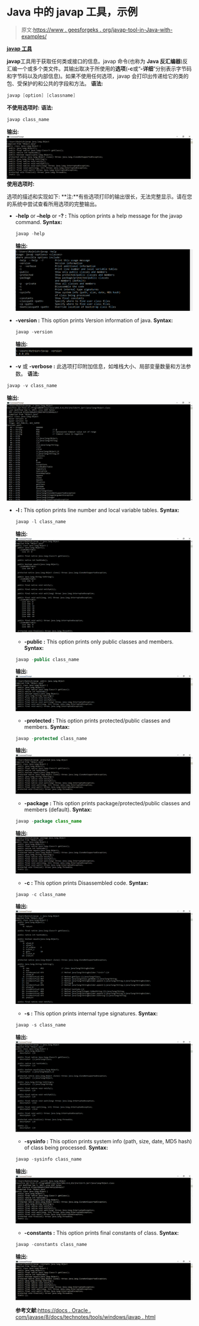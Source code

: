 # Java 中的 javap 工具，示例

> 原文:[https://www . geesforgeks . org/javap-tool-in-Java-with-examples/](https://www.geeksforgeeks.org/javap-tool-in-java-with-examples/)

**<u>javap 工具</u>**

**javap**工具用于获取任何类或接口的信息。javap 命令(也称为 **Java 反汇编器**)反汇编一个或多个类文件。其输出取决于所使用的**选项**(**-c**或“**-详细**”分别表示字节码和字节码以及内部信息)。如果不使用任何选项，javap 会打印出传递给它的类的包、受保护的和公共的字段和方法。
**语法:**

```java
javap [option] [classname]

```

**不使用选项时:**
**语法:**

```java
javap class_name

```

**输出:**
[![](img/b620a67419f79049ebb7e5808e5285d5.png)](https://media.geeksforgeeks.org/wp-content/uploads/20190509204337/hdgg.png) 
**使用选项时:**

选项的描述和实现如下:
**注:**有些选项打印的输出很长，无法完整显示。请在您的系统中尝试查看所用选项的完整输出。

*   **-help** or **–help** or **-? :**
    This option prints a help message for the javap command.
    **Syntax:**

    ```java
    javap -help

    ```

    **输出:**
    [![](img/e5a0463d6e904c89e68bb2ed659ae438.png)](https://media.geeksforgeeks.org/wp-content/uploads/20190509195111/help1.png)

*   **-version :**
    This option prints Version information of java.
    **Syntax:**

    ```java
    javap -version

    ```

    **输出:**
    [![](img/22cf8d2a8d0e113b3689e1f288f12d63.png)](https://media.geeksforgeeks.org/wp-content/uploads/20190509195435/Annotation-2019-05-09-195420.png)

*   **-v** 或 **-verbose :**
    此选项打印附加信息，如堆栈大小、局部变量数量和方法参数。
    **语法:**

```java
javap -v class_name

```

**输出:**
[![](img/c0a01b7144311a42b7b6330289313b4c.png)](https://media.geeksforgeeks.org/wp-content/uploads/20190509195923/Annotation-2019-05-09-195904.png)

*   **-l :**
    This option prints line number and local variable tables.
    **Syntax:**

    ```java
    javap -l class_name

    ```

    **输出:**
    [![](img/713f1154e09bb22e65fdfe920b58cef8.png)](https://media.geeksforgeeks.org/wp-content/uploads/20190509200237/l12.png)

    *   **-public :**
    This option prints only public classes and members.
    **Syntax:**

    ```java
    javap -public class_name

    ```

    **输出:**
    [![](img/443d66b54cb841181470b66f4b471920.png)](https://media.geeksforgeeks.org/wp-content/uploads/20190509200523/Annotation-2019-05-09-200506.png)

    *   **-protected :**
    This option prints protected/public classes and members.
    **Syntax:**

    ```java
    javap -protected class_name

    ```

    **输出:**
    [![](img/e1cf51af4fa7f60f7dee3521f7b95f97.png)](https://media.geeksforgeeks.org/wp-content/uploads/20190509200727/prroetct.png)

    *   **-package :**
    This option prints package/protected/public classes and members (default).
    **Syntax:**

    ```java
    javap -package class_name

    ```

    **输出:**
    [![](img/405791ada21c6e4623d79c86387726c0.png)](https://media.geeksforgeeks.org/wp-content/uploads/20190509201202/Annotation-2019-05-09-201148.png)

    *   **-c :**
    This option prints Disassembled code.
    **Syntax:**

    ```java
    javap -c class_name

    ```

    **输出:**
    [![](img/7507a60fc598106047b1b86612756946.png)](https://media.geeksforgeeks.org/wp-content/uploads/20190509202232/Annotation-2019-05-09-202202.png)

    *   **-s :**
    This option prints internal type signatures.
    **Syntax:**

    ```java
    javap -s class_name

    ```

    **输出:**
    [![](img/7e6bc3d458cc4f9ba62e18693814ebce.png)](https://media.geeksforgeeks.org/wp-content/uploads/20190509202511/s7.png)

    *   **-sysinfo :**
    This option prints system info (path, size, date, MD5 hash) of class being processed.
    **Syntax:**

    ```java
    javap -sysinfo class_name

    ```

    **输出:**
    [![](img/b7d80dfa6a2004a824c812a8182725a9.png)](https://media.geeksforgeeks.org/wp-content/uploads/20190509202746/sys.png)

    *   **-constants :**
    This option prints final constants of class.
    **Syntax:**

    ```java
    javap -constants class_name

    ```

    **输出:**
    [![](img/88a339604e928d080a9ca8e083f1d55d.png)](https://media.geeksforgeeks.org/wp-content/uploads/20190509203117/Annotation-2019-05-09-203105.png)

    **参考文献:**[https://docs . Oracle . com/javase/8/docs/technotes/tools/windows/javap . html](https://docs.oracle.com/javase/8/docs/technotes/tools/windows/javap.html)